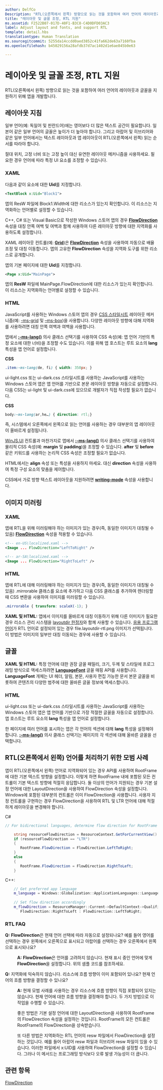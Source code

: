 ```yaml
---
author: DelfCo
Description: "RTL(오른쪽에서 왼쪽) 방향으로 읽는 것을 포함하여 여러 언어의 레이아웃과 글꼴을 지원하기 위해 앱을 개발합니다."
title: "레이아웃 및 글꼴 조정, RTL 지원"
ms.assetid: F2522B07-017D-40F1-B3C8-C4D0DFD03AC3
label: Adjust layout and fonts, and support RTL
template: detail.hbs
translationtype: Human Translation
ms.sourcegitcommit: 5255da14ccdd0aed3852c41fa662de63a7160fba
ms.openlocfilehash: b45029156a28afdb37d7ac1402d1e6ae845b0e63

---
```


# 레이아웃 및 글꼴 조정, RTL 지원





RTL(오른쪽에서 왼쪽) 방향으로 읽는 것을 포함하여 여러 언어의 레이아웃과 글꼴을 지원하기 위해 앱을 개발합니다. 

## 레이아웃 지침


일부 언어(예: 독일어 및 핀란드어)에는 영어보다 더 많은 텍스트 공간이 필요합니다. 일본어 같은 일부 언어의 글꼴은 높이가 더 높아야 합니다. 그리고 아랍어 및 히브리어와 같은 일부 언어에서는 텍스트 레이아웃과 앱 레이아웃이 RTL(오른쪽에서 왼쪽) 읽는 순서를 따라야 합니다.

절대 위치, 고정 너비 또는 고정 높이 대신 유연한 레이아웃 메커니즘을 사용하세요. 필요한 경우 언어에 따라 특정 UI 요소를 조정할 수 있습니다.

### XAML

다음과 같이 요소에 대한 **Uid**를 지정합니다.

```XML
<TextBlock x:Uid="Block1">
```

앱의 ResW 파일에 Block1.Width에 대한 리소스가 있는지 확인합니다. 이 리소스는 지역화하는 언어별로 설정할 수 있습니다.

C++, C\# 또는 Visual Basic으로 작성한 Windows 스토어 앱의 경우 [**FlowDirection**](https://msdn.microsoft.com/library/windows/apps/br208716) 속성을 대칭 안쪽 여백 및 여백과 함께 사용하여 다른 레이아웃 방향에 대한 지역화를 사용하도록 설정합니다.

XAML 레이아웃 컨트롤(예: [**Grid**](https://msdn.microsoft.com/library/windows/apps/br242704))은 [**FlowDirection**](https://msdn.microsoft.com/library/windows/apps/br208716) 속성을 사용하여 자동으로 배율 조정 및 대칭 이동합니다. 앱의 고유한 **FlowDirection** 속성을 지역화 도구를 위한 리소스로 공개합니다.

앱의 기본 페이지에 대한 **Uid**를 지정합니다.

```XML
<Page x:Uid="MainPage">
```

앱의 **ResW** 파일에 MainPage.FlowDirection에 대한 리소스가 있는지 확인합니다. 이 리소스는 지역화하는 언어별로 설정할 수 있습니다.

### HTML

JavaScript를 사용하는 Windows 스토어 앱의 경우 [CSS 스타일시트](https://msdn.microsoft.com/library/ms531209) 레이아웃 메커니즘(예: [-ms-grid](https://msdn.microsoft.com/en-us/library/windows/apps/hh465453.aspx#g_section) 및 [–ms-box](https://msdn.microsoft.com/en-us/library/windows/apps/hh465453.aspx#f_section))을 사용합니다. 다양한 레이아웃 방향에 대해 지역화를 사용하려면 대칭 안쪽 여백과 여백을 사용합니다.

앱에서 [**:-ms-lang()**](https://msdn.microsoft.com/library/cc848867) 의사 클래스 선택기를 사용하여 CSS 속성(예: 앱 언어 기반의 특정 요소에 대한 너비)을 조정할 수도 있습니다. 이를 위해 앱 호스트는 루트 요소의 **lang** 특성을 앱 언어로 설정합니다.

**CSS**
```CSS
.item:-ms-lang(de, fi) { width: 350px; }
```

ui-light.css 또는 ui-dark.css 스타일시트를 사용하는 JavaScript를 사용하는 Windows 스토어 앱은 앱 언어를 기반으로 본문 레이아웃 방향을 자동으로 설정합니다. 다음 CSS는 ui-light 및 ui-dark.css에 있으므로 개발자가 직접 작성할 필요가 없습니다.

**CSS**
```CSS
body:-ms-lang(ar,he…) { direction: rtl;}
```

즉, 시스템에서 오른쪽에서 왼쪽으로 읽는 언어를 사용하는 경우 대부분의 앱 레이아웃이 올바르게 설정됩니다.

[WinJS.UI](https://msdn.microsoft.com/library/windows/apps/br229782) 컨트롤과 마찬가지로 앱에서 [**:-ms-lang()**](https://msdn.microsoft.com/library/cc848867) 의사 클래스 선택기를 사용하여 물리적 CSS 속성(예: **margin** 및 **padding**)을 조정할 수 있습니다. **after** 및 **before** 같은 키워드를 사용하는 논리적 CSS 속성은 조정할 필요가 없습니다.

HTML에서는 **align** 속성 또는 특성을 사용하지 마세요. 대신 **direction** 속성을 사용하여 특정 구성 요소의 맞춤을 제어합니다.

CSS에서 가로 방향 텍스트 레이아웃을 지원하려면 [**writing-mode**](https://msdn.microsoft.com/library/ms531187) 속성을 사용합니다.

## 이미지 미러링


### XAML

앱에 RTL을 위해 미러링해야 하는 이미지가 있는 경우(즉, 동일한 이미지가 대칭될 수 있음) [**FlowDirection**](https://msdn.microsoft.com/library/windows/apps/br208716) 속성을 적용할 수 있습니다.

```XML
<!-- en-US\localized.xaml -->
<Image ... FlowDirection="LeftToRight" />

<!-- ar-SA\localized.xaml -->
<Image ... FlowDirection="RightToLeft" />
```

### HTML

앱에 RTL에 대해 미러링해야 하는 이미지가 있는 경우(즉, 동일한 이미지가 대칭될 수 있음) .mirrorable 클래스를 요소에 추가하고 다음 CSS 클래스를 추가하여 렌더링할 때 CSS 변환을 사용하여 이미지를 미러링할 수 있습니다.

```CSS
.mirrorable { transform: scaleX(-1); }
```

**XAML 및 HTML:** 앱에서 이미지를 올바르게 대칭 이동하기 위해 다른 이미지가 필요한 경우 리소스 관리 시스템을 [layoutdir 한정자](https://msdn.microsoft.com/library/windows/apps/xaml/hh965324)와 함께 사용할 수 있습니다. [응용 프로그램 언어](manage-language-and-region.md)가 RTL 언어로 설정되어 있는 경우 file.layoutdir-rtl.png 이미지가 선택됩니다. 이 방법은 이미지의 일부만 대칭 이동되는 경우에 사용할 수 있습니다.

## 글꼴


**XAML 및 HTML:** 특정 언어에 대한 권장 글꼴 패밀리, 크기, 두께 및 스타일에 프로그래밍 방식으로 액세스하려면 [**LanguageFont**](https://msdn.microsoft.com/library/windows/apps/br206864) 글꼴 매핑 API를 사용합니다. **LanguageFont** 개체는 UI 헤더, 알림, 본문, 사용자 편집 가능한 문서 본문 글꼴을 비롯하여 콘텐츠의 다양한 범주에 대한 올바른 글꼴 정보에 액세스합니다.

### HTML

ui-light.css 또는 ui-dark.css 스타일시트를 사용하는 JavaScript를 사용하는 Windows 스토어 앱은 앱 언어를 기반으로 가장 적절한 글꼴을 자동으로 설정합니다. 앱 호스트는 루트 요소의 **lang** 특성을 앱 언어로 설정합니다.

한 페이지에 여러 언어를 표시하는 앱은 각 언어의 섹션에 대해 **lang** 특성을 설정해야 합니다. [**:-ms-lang()**](https://msdn.microsoft.com/library/cc848867) 의사 클래스 선택기는 페이지의 각 섹션에 대해 올바른 글꼴을 선택합니다.

## RTL(오른쪽에서 왼쪽) 언어를 처리하기 위한 모범 사례

앱이 RTL(오른쪽에서 왼쪽) 언어로 지역화되어 있는 경우 API를 사용하여 RootFrame에 대한 기본 텍스트 방향을 설정합니다. 이렇게 하면 RootFrame 내에 포함된 모든 컨트롤이 기본 텍스트 방향에 적절히 응답합니다.  둘 이상의 언어가 지원되는 경우 기본 설정 언어에 대한 LayoutDirection을 사용하여 FlowDirection 속성을 설정합니다. Windows에 포함된 대부분의 컨트롤은 이미 FlowDirection을 사용합니다. 사용자 지정 컨트롤을 구현하는 경우 FlowDirection을 사용하여 RTL 및 LTR 언어에 대해 적절하게 레이아웃을 변경해야 합니다.

C#
```csharp    
// For bidirectional languages, determine flow direction for RootFrame and all derived UI.

    string resourceFlowDirection = ResourceContext.GetForCurrentView().QualifierValues["LayoutDirection"];
    if (resourceFlowDirection == "LTR")
    {
       RootFrame.FlowDirection = FlowDirection.LeftToRight;
    }
    else
    {
       RootFrame.FlowDirection = FlowDirection.RightToLeft;
    }
```
C++:
```cpp
    // Get preferred app language
    m_language = Windows::Globalization::ApplicationLanguages::Languages->GetAt(0);
     
    // Set flow direction accordingly
    m_flowDirection = ResourceManager::Current->DefaultContext->QualifierValues->Lookup("LayoutDirection") != "LTR" ? 
       FlowDirection::RightToLeft : FlowDirection::LeftToRight;
```


### RTL FAQ 

<dl>
  <dt> <p><b>Q:</b> <b>FlowDirection</b>은 현재 언어 선택에 따라 자동으로 설정되나요? 예를 들어 영어를 선택하는 경우 왼쪽에서 오른쪽으로 표시되고 아랍어를 선택하는 경우 오른쪽에서 왼쪽으로 표시되나요?</p></dt>

  <dd><p><b>A:</b> <b>FlowDirection</b>은 언어를 고려하지 않습니다. 현재 표시 중인 언어에 맞게 <b>FlowDirection</b>을 설정합니다. 위의 샘플 코드를 참조하세요.</p></dd> 

  <dt> <p><b>Q:</b> 지역화에 익숙하지 않습니다. 리소스에 흐름 방향이 이미 포함되어 있나요? 현재 언어의 흐름 방향을 결정할 수 있나요?</p></dt>

  <dd> <p><b>A:</b> 현재 모범 사례를 사용하는 경우 리소스에 흐름 방향이 직접 포함되어 있지는 않습니다. 현재 언어에 대한 흐름 방향을 결정해야 합니다. 두 가지 방법으로 이 작업을 수행할 수 있습니다. </p>
   <p>좋은 방법은 기본 설정 언어에 대한 LayoutDirection을 사용하여 RootFrame의 FlowDirection 속성을 설정하는 것입니다. RootFrame의 모든 컨트롤은 RootFrame의 FlowDirection을 상속받습니다.</p>
   <p>또 다른 방법은 지역화하는 RTL 언어의 resw 파일에서 FlowDirection을 설정하는 것입니다. 예를 들어 아랍어 resw 파일과 히브리어 resw 파일이 있을 수 있습니다. 이러한 파일에서 x:UID를 사용하여 FlowDirection을 설정할 수 있습니다. 그러나 이 메서드는 프로그래밍 방식보다 오류 발생 가능성이 더 큽니다.</p></dd>
</dl>


## 관련 항목
[FlowDirection](https://msdn.microsoft.com/library/windows/apps/xaml/windows.ui.xaml.frameworkelement.flowdirection.aspx)



<!--HONumber=Aug16_HO3-->


